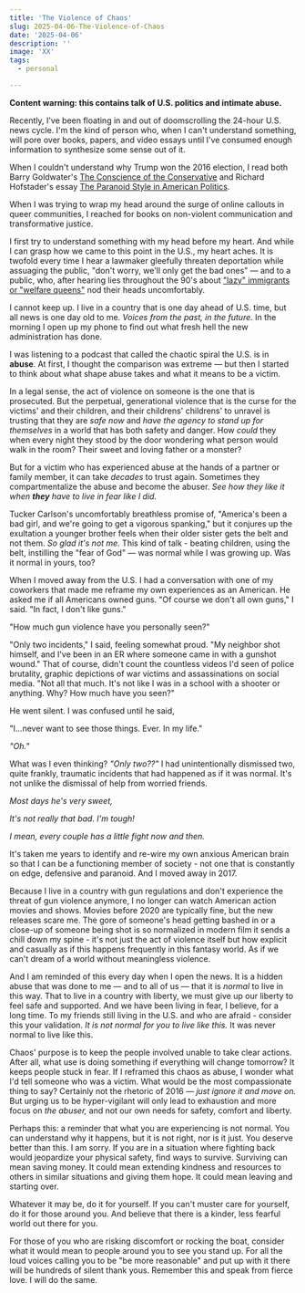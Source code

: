 ```yaml
---
title: 'The Violence of Chaos'
slug: 2025-04-06-The-Violence-of-Chaos
date: '2025-04-06'
description: ''
image: 'XX'
tags:
  - personal

---
```


**Content warning: this contains talk of U.S. politics and intimate abuse.**

Recently, I've been floating in and out of doomscrolling the 24-hour U.S. news cycle. I'm the kind of person who, when I can't understand something, will pore over books, papers, and video essays until I've consumed enough information to synthesize some sense out of it.

When I couldn't understand why Trump won the 2016 election, I read both Barry Goldwater's [The Conscience of the Conservative](https://en.wikipedia.org/wiki/The_Conscience_of_a_Conservative) and Richard Hofstader's essay [The Paranoid Style in American Politics](https://en.wikipedia.org/wiki/The_Paranoid_Style_in_American_Politics).

When I was trying to wrap my head around the surge of online callouts in queer communities, I reached for books on non-violent communication and transformative justice.

I first try to understand something with my head before my heart. And while I can grasp how we came to this point in the U.S., my heart aches. It is twofold every time I hear a lawmaker gleefully threaten deportation while assuaging the public, "don't worry, we'll only get the bad ones" — and to a public, who, after hearing lies throughout the 90's about ["lazy" immigrants or "welfare queens"](https://www.pbs.org/independentlens/blog/from-mothers-pensions-to-welfare-queens-debunking-myths-about-welfare/) nod their heads uncomfortably.

I cannot keep up. I live in a country that is one day ahead of U.S. time, but all news is one day old to me. *Voices from the past, in the future.* In the morning I open up my phone to find out what fresh hell the new administration has done.

I was listening to a podcast that called the chaotic spiral the U.S. is in **abuse**. At first, I thought the comparison was extreme — but then I started to think about what shape abuse takes and what it means to be a victim.

In a legal sense, the act of violence on someone is the one that is prosecuted. But the perpetual, generational violence that is the curse for the victims' and their children, and their childrens' childrens' to unravel is trusting that they are *safe now* and *have the agency to stand up for themselves* in a world that has both safety and danger. How *could* they when every night they stood by the door wondering what person would walk in the room? Their sweet and loving father or a monster?

But for a victim who has experienced abuse at the hands of a partner or family member, it can take *decades* to trust again. Sometimes they compartmentalize the abuse and become the abuser. *See how they like it when **they** have to live in fear like I did.*

Tucker Carlson's uncomfortably breathless promise of, "America's been a bad girl, and we're going to get a vigorous spanking," but it conjures up the exultation a younger brother feels when their older sister gets the belt and not them. *So glad it's not me.* This kind of talk - beating children, using the belt, instilling the "fear of God" — was normal while I was growing up. Was it normal in yours, too?

When I moved away from the U.S. I had a conversation with one of my coworkers that made me reframe my own experiences as an American. He asked me if all Americans owned guns. "Of course we don't all own guns," I said. "In fact, I don't like guns."

"How much gun violence have you personally seen?"

"Only two incidents," I said, feeling somewhat proud. "My neighbor shot himself, and I've been in an ER where someone came in with a gunshot wound." That of course, didn't count the countless videos I'd seen of police brutality, graphic depictions of war victims and assassinations on social media. "Not all that much. It's not like I was in a school with a shooter or anything. Why? How much have you seen?"

He went silent. I was confused until he said,

"I...never want to see those things. Ever. In my life."

*"Oh."*

What was I even thinking? *"Only two??"* I had unintentionally dismissed two, quite frankly, traumatic incidents that had happened as if it was normal. It's not unlike the dismissal of help from worried friends.

*Most days he's very sweet,*

*It's not really that bad. I'm tough!*

*I mean, every couple has a little fight now and then.*

It's taken me years to identify and re-wire my own anxious American brain so that I can be a functioning member of society - not one that is constantly on edge, defensive and paranoid. And I moved away in 2017.

Because I live in a country with gun regulations and don't experience the threat of gun violence anymore, I no longer can watch American action movies and shows. Movies before 2020 are typically fine, but the new releases scare me. The gore of someone's head getting bashed in or a close-up of someone being shot is so normalized in modern film it sends a chill down my spine - it's not just the act of violence itself but how explicit and casually as if this happens frequently in this fantasy world. As if we can't dream of a world without meaningless violence.

And I am reminded of this every day when I open the news. It is a hidden abuse that was done to me — and to all of us — that it is *normal* to live in this way. That to live in a country with liberty, we must give up our liberty to feel safe and supported. And we have been living in fear, I believe, for a long time. To my friends still living in the U.S. and who are afraid - consider this your validation. *It is not normal for you to live like this.* It was never normal to live like this.

Chaos' purpose is to keep the people involved unable to take clear actions. After all, what use is doing something if everything will change tomorrow? It keeps people stuck in fear. If I reframed this chaos as abuse, I wonder what I'd tell someone who was a victim. What would be the most compassionate thing to say? Certainly not the rhetoric of 2016 — *just ignore it and move on.* But urging us to be hyper-vigilant will only lead to exhaustion and more focus on *the abuser,* and not our own needs for safety, comfort and liberty.

Perhaps this: a reminder that what you are experiencing is not normal. You can understand why it happens, but it is not right, nor is it just. You deserve better than this. I am sorry. If you are in a situation where fighting back would jeopardize your physical safety, find ways to survive. Surviving can mean saving money. It could mean extending kindness and resources to others in similar situations and giving them hope. It could mean leaving and starting over.

Whatever it may be, do it for yourself. If you can't muster care for yourself, do it for those around you. And believe that there is a kinder, less fearful world out there for you.

For those of you who are risking discomfort or rocking the boat, consider what it would mean to people around you to see you stand up. For all the loud voices calling you to be "be more reasonable" and put up with it there will be hundreds of silent thank yous. Remember this and speak from fierce love. I will do the same.
